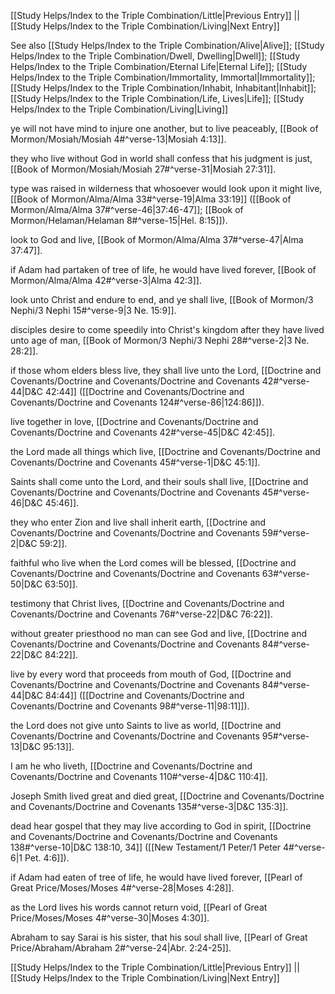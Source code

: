 [[Study Helps/Index to the Triple Combination/Little|Previous Entry]]  ||  [[Study Helps/Index to the Triple Combination/Living|Next Entry]]

 See also [[Study Helps/Index to the Triple Combination/Alive|Alive]]; [[Study Helps/Index to the Triple Combination/Dwell, Dwelling|Dwell]]; [[Study Helps/Index to the Triple Combination/Eternal Life|Eternal Life]]; [[Study Helps/Index to the Triple Combination/Immortality, Immortal|Immortality]]; [[Study Helps/Index to the Triple Combination/Inhabit, Inhabitant|Inhabit]]; [[Study Helps/Index to the Triple Combination/Life, Lives|Life]]; [[Study Helps/Index to the Triple Combination/Living|Living]]

 ye will not have mind to injure one another, but to live peaceably, [[Book of Mormon/Mosiah/Mosiah 4#^verse-13|Mosiah 4:13]].

 they who live without God in world shall confess that his judgment is just, [[Book of Mormon/Mosiah/Mosiah 27#^verse-31|Mosiah 27:31]].

 type was raised in wilderness that whosoever would look upon it might live, [[Book of Mormon/Alma/Alma 33#^verse-19|Alma 33:19]] ([[Book of Mormon/Alma/Alma 37#^verse-46|37:46-47]]; [[Book of Mormon/Helaman/Helaman 8#^verse-15|Hel. 8:15]]).

 look to God and live, [[Book of Mormon/Alma/Alma 37#^verse-47|Alma 37:47]].

 if Adam had partaken of tree of life, he would have lived forever, [[Book of Mormon/Alma/Alma 42#^verse-3|Alma 42:3]].

 look unto Christ and endure to end, and ye shall live, [[Book of Mormon/3 Nephi/3 Nephi 15#^verse-9|3 Ne. 15:9]].

 disciples desire to come speedily into Christ's kingdom after they have lived unto age of man, [[Book of Mormon/3 Nephi/3 Nephi 28#^verse-2|3 Ne. 28:2]].

 if those whom elders bless live, they shall live unto the Lord, [[Doctrine and Covenants/Doctrine and Covenants/Doctrine and Covenants 42#^verse-44|D&C 42:44]] ([[Doctrine and Covenants/Doctrine and Covenants/Doctrine and Covenants 124#^verse-86|124:86]]).

 live together in love, [[Doctrine and Covenants/Doctrine and Covenants/Doctrine and Covenants 42#^verse-45|D&C 42:45]].

 the Lord made all things which live, [[Doctrine and Covenants/Doctrine and Covenants/Doctrine and Covenants 45#^verse-1|D&C 45:1]].

 Saints shall come unto the Lord, and their souls shall live, [[Doctrine and Covenants/Doctrine and Covenants/Doctrine and Covenants 45#^verse-46|D&C 45:46]].

 they who enter Zion and live shall inherit earth, [[Doctrine and Covenants/Doctrine and Covenants/Doctrine and Covenants 59#^verse-2|D&C 59:2]].

 faithful who live when the Lord comes will be blessed, [[Doctrine and Covenants/Doctrine and Covenants/Doctrine and Covenants 63#^verse-50|D&C 63:50]].

 testimony that Christ lives, [[Doctrine and Covenants/Doctrine and Covenants/Doctrine and Covenants 76#^verse-22|D&C 76:22]].

 without greater priesthood no man can see God and live, [[Doctrine and Covenants/Doctrine and Covenants/Doctrine and Covenants 84#^verse-22|D&C 84:22]].

 live by every word that proceeds from mouth of God, [[Doctrine and Covenants/Doctrine and Covenants/Doctrine and Covenants 84#^verse-44|D&C 84:44]] ([[Doctrine and Covenants/Doctrine and Covenants/Doctrine and Covenants 98#^verse-11|98:11]]).

 the Lord does not give unto Saints to live as world, [[Doctrine and Covenants/Doctrine and Covenants/Doctrine and Covenants 95#^verse-13|D&C 95:13]].

 I am he who liveth, [[Doctrine and Covenants/Doctrine and Covenants/Doctrine and Covenants 110#^verse-4|D&C 110:4]].

 Joseph Smith lived great and died great, [[Doctrine and Covenants/Doctrine and Covenants/Doctrine and Covenants 135#^verse-3|D&C 135:3]].

 dead hear gospel that they may live according to God in spirit, [[Doctrine and Covenants/Doctrine and Covenants/Doctrine and Covenants 138#^verse-10|D&C 138:10, 34]] ([[New Testament/1 Peter/1 Peter 4#^verse-6|1 Pet. 4:6]]).

 if Adam had eaten of tree of life, he would have lived forever, [[Pearl of Great Price/Moses/Moses 4#^verse-28|Moses 4:28]].

 as the Lord lives his words cannot return void, [[Pearl of Great Price/Moses/Moses 4#^verse-30|Moses 4:30]].

 Abraham to say Sarai is his sister, that his soul shall live, [[Pearl of Great Price/Abraham/Abraham 2#^verse-24|Abr. 2:24-25]].

[[Study Helps/Index to the Triple Combination/Little|Previous Entry]]  ||  [[Study Helps/Index to the Triple Combination/Living|Next Entry]]